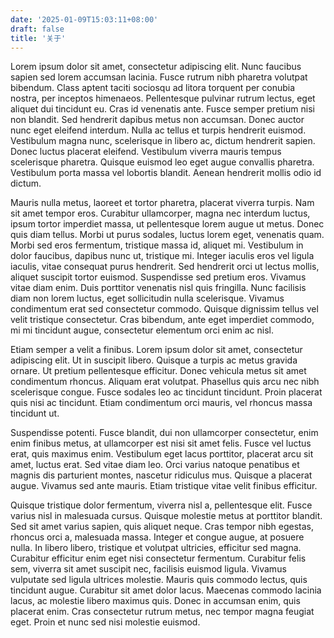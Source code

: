 ```yaml
---
date: '2025-01-09T15:03:11+08:00'
draft: false
title: '关于'
---
```


Lorem ipsum dolor sit amet, consectetur adipiscing elit. Nunc faucibus sapien sed lorem accumsan lacinia. Fusce rutrum nibh pharetra volutpat bibendum. Class aptent taciti sociosqu ad litora torquent per conubia nostra, per inceptos himenaeos. Pellentesque pulvinar rutrum lectus, eget aliquet dui tincidunt eu. Cras id venenatis ante. Fusce semper pretium nisi non blandit. Sed hendrerit dapibus metus non accumsan. Donec auctor nunc eget eleifend interdum. Nulla ac tellus et turpis hendrerit euismod. Vestibulum magna nunc, scelerisque in libero ac, dictum hendrerit sapien. Donec luctus placerat eleifend. Vestibulum viverra mauris tempus scelerisque pharetra. Quisque euismod leo eget augue convallis pharetra. Vestibulum porta massa vel lobortis blandit. Aenean hendrerit mollis odio id dictum.

Mauris nulla metus, laoreet et tortor pharetra, placerat viverra turpis. Nam sit amet tempor eros. Curabitur ullamcorper, magna nec interdum luctus, ipsum tortor imperdiet massa, ut pellentesque lorem augue ut metus. Donec quis diam tellus. Morbi ut purus sodales, luctus lorem eget, venenatis quam. Morbi sed eros fermentum, tristique massa id, aliquet mi. Vestibulum in dolor faucibus, dapibus nunc ut, tristique mi. Integer iaculis eros vel ligula iaculis, vitae consequat purus hendrerit. Sed hendrerit orci ut lectus mollis, aliquet suscipit tortor euismod. Suspendisse sed pretium eros. Vivamus vitae diam enim. Duis porttitor venenatis nisl quis fringilla. Nunc facilisis diam non lorem luctus, eget sollicitudin nulla scelerisque. Vivamus condimentum erat sed consectetur commodo. Quisque dignissim tellus vel velit tristique consectetur. Cras bibendum, ante eget imperdiet commodo, mi mi tincidunt augue, consectetur elementum orci enim ac nisl.

Etiam semper a velit a finibus. Lorem ipsum dolor sit amet, consectetur adipiscing elit. Ut in suscipit libero. Quisque a turpis ac metus gravida ornare. Ut pretium pellentesque efficitur. Donec vehicula metus sit amet condimentum rhoncus. Aliquam erat volutpat. Phasellus quis arcu nec nibh scelerisque congue. Fusce sodales leo ac tincidunt tincidunt. Proin placerat quis nisi ac tincidunt. Etiam condimentum orci mauris, vel rhoncus massa tincidunt ut.

Suspendisse potenti. Fusce blandit, dui non ullamcorper consectetur, enim enim finibus metus, at ullamcorper est nisi sit amet felis. Fusce vel luctus erat, quis maximus enim. Vestibulum eget lacus porttitor, placerat arcu sit amet, luctus erat. Sed vitae diam leo. Orci varius natoque penatibus et magnis dis parturient montes, nascetur ridiculus mus. Quisque a placerat augue. Vivamus sed ante mauris. Etiam tristique vitae velit finibus efficitur.

Quisque tristique dolor fermentum, viverra nisl a, pellentesque elit. Fusce varius nisl in malesuada cursus. Quisque molestie metus at porttitor blandit. Sed sit amet varius sapien, quis aliquet neque. Cras tempor nibh egestas, rhoncus orci a, malesuada massa. Integer et congue augue, at posuere nulla. In libero libero, tristique et volutpat ultricies, efficitur sed magna. Curabitur efficitur enim eget nisi consectetur fermentum. Curabitur felis sem, viverra sit amet suscipit nec, facilisis euismod ligula. Vivamus vulputate sed ligula ultrices molestie. Mauris quis commodo lectus, quis tincidunt augue. Curabitur sit amet dolor lacus. Maecenas commodo lacinia lacus, ac molestie libero maximus quis. Donec in accumsan enim, quis placerat enim. Cras consectetur rutrum metus, nec tempor magna feugiat eget. Proin et nunc sed nisi molestie euismod. 
